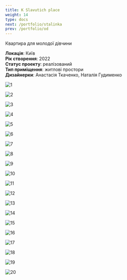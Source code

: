 ```yaml
---
title: K Slavutich place
weight: 14
type: docs
next: /portfolio/stalinka
prev: /portfolio/od
---
```

Квартира для молодої дівчини

**Локація**: Київ\
**Рік створення**: 2022\
**Статус проекту**: реалізований\
**Тип приміщення**: житлові простори\
**Дизайнерки**: Анастасія Ткаченко, Наталія Гудименко

![1](1.jpg)

![2](2.jpg)

![3](3.jpg)

![4](4.jpg)

![5](5.jpg)

![6](6.jpg)

![7](7.jpg)

![8](8.jpg)

![9](9.jpg)

![10](10.jpg)

![11](11.jpg)

![12](12.jpg)

![13](13.jpg)

![14](14.jpg)

![15](15.jpg)

![16](16.jpg)

![17](17.jpg)

![18](18.jpg)

![19](19.jpg)

![20](20.jpg)